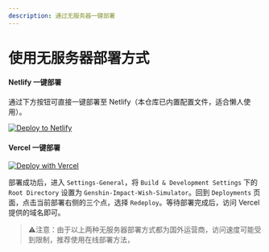 ```yaml
---
description: 通过无服务器一键部署
---
```


# 使用无服务器部署方式

#### Netlify 一键部署

通过下方按钮可直接一键部署至 Netlify（本仓库已内置配置文件，适合懒人使用）。

[![Deploy to Netlify](https://www.netlify.com/img/deploy/button.svg)](https://app.netlify.com/start/deploy?repository=https://github.com/animation-picker/genshin-impact\&base=Genshin-Impact-Wish-Simulator)

#### Vercel 一键部署

[![Deploy with Vercel](https://vercel.com/button)](https://vercel.com/import/project?template=https://github.com/animation-picker/genshin-impact)

部署成功后，进入 `Settings-General`，将 `Build & Development Settings` 下的 `Root Directory` 设置为 `Genshin-Impact-Wish-Simulator`。回到 `Deployments` 页面，点击当前部署右侧的三个点，选择 `Redeploy`。等待部署完成后，访问 Vercel 提供的域名即可。


> ⚠注意：由于以上两种无服务器部署方式都为国外运营商，访问速度可能受到限制，推荐使用在线部署方法，

